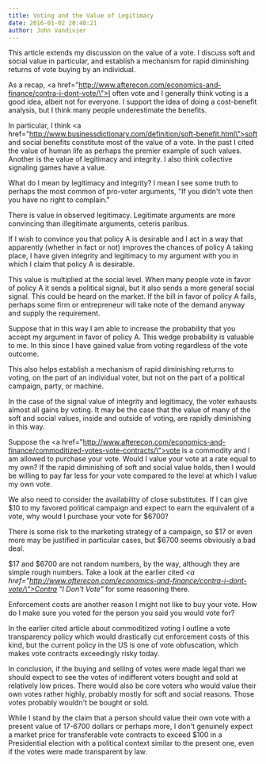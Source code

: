 ```yaml
---
title: Voting and the Value of Legitimacy
date: 2016-01-02 20:40:21
author: John Vandivier
---
```




This article extends my discussion on the value of a vote. I discuss soft and social value in particular, and establish a mechanism for rapid diminishing returns of vote buying by an individual.

As a recap, <a href=\"http://www.afterecon.com/economics-and-finance/contra-i-dont-vote/\">I often vote and I generally think voting is a good idea</a>, albeit not for everyone. I support the idea of doing a cost-benefit analysis, but I think many people underestimate the benefits.

In particular, I think <a href=\"http://www.businessdictionary.com/definition/soft-benefit.html\">soft</a> and social benefits constitute most of the value of a vote. In the past I cited the value of human life as perhaps the premier example of such values. Another is the value of legitimacy and integrity. I also think collective signaling games have a value.

What do I mean by legitimacy and integrity? I mean I see some truth to perhaps the most common of pro-voter arguments, \"If you didn't vote then you have no right to complain.\"

There is value in observed legitimacy. Legitimate arguments are more convincing than illegitimate arguments, ceteris paribus.

If I wish to convince you that policy A is desirable and I act in a way that apparently (whether in fact or not) improves the chances of policy A taking place, I have given integrity and legitimacy to my argument with you in which I claim that policy A is desirable.

This value is multiplied at the social level. When many people vote in favor of policy A it sends a political signal, but it also sends a more general social signal. This could be heard on the market. If the bill in favor of policy A fails, perhaps some firm or entrepreneur will take note of the demand anyway and supply the requirement.

Suppose that in this way I am able to increase the probability that you accept my argument in favor of policy A. This wedge probability is valuable to me. In this since I have gained value from voting regardless of the vote outcome.

This also helps establish a mechanism of rapid diminishing returns to voting, on the part of an individual voter, but not on the part of a political campaign, party, or machine.

In the case of the signal value of integrity and legitimacy, the voter exhausts almost all gains by voting. It may be the case that the value of many of the soft and social values, inside and outside of voting, are rapidly diminishing in this way.

Suppose the <a href=\"http://www.afterecon.com/economics-and-finance/commoditized-votes-vote-contracts/\">vote is a commodity</a> and I am allowed to purchase your vote. Would I value your vote at a rate equal to my own? If the rapid diminishing of soft and social value holds, then I would be willing to pay far less for your vote compared to the level at which I value my own vote.

We also need to consider the availability of close substitutes. If I can give $10 to my favored political campaign and expect to earn the equivalent of a vote, why would I purchase your vote for $6700?

There is some risk to the marketing strategy of a campaign, so $17 or even more may be justified in particular cases, but $6700 seems obviously a bad deal.

$17 and $6700 are not random numbers, by the way, although they are simple rough numbers. Take a look at the earlier cited <em><a href=\"http://www.afterecon.com/economics-and-finance/contra-i-dont-vote/\">Contra \"I Don't Vote\"</a> </em>for some reasoning there.

Enforcement costs are another reason I might not like to buy your vote. How do I make sure you voted for the person you said you would vote for?

In the earlier cited article about commoditized voting I outline a vote transparency policy which would drastically cut enforcement costs of this kind, but the current policy in the US is one of vote obfuscation, which makes vote contracts exceedingly risky today.

In conclusion, if the buying and selling of votes were made legal than we should expect to see the votes of indifferent voters bought and sold at relatively low prices. There would also be core voters who would value their own votes rather highly, probably mostly for soft and social reasons. Those votes probably wouldn't be bought or sold.

While I stand by the claim that a person should value their own vote with a present value of 17-6700 dollars or perhaps more, I don't genuinely expect a market price for transferable vote contracts to exceed $100 in a Presidential election with a political context similar to the present one, even if the votes were made transparent by law.